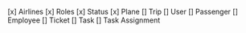 [x] Airlines
[x] Roles
[x] Status
[x] Plane
[] Trip
[] User
[] Passenger
[] Employee
[] Ticket
[] Task
[] Task Assignment
